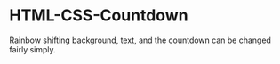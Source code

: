 # HTML-CSS-Countdown
Rainbow shifting background, text, and the countdown can be changed fairly simply.
